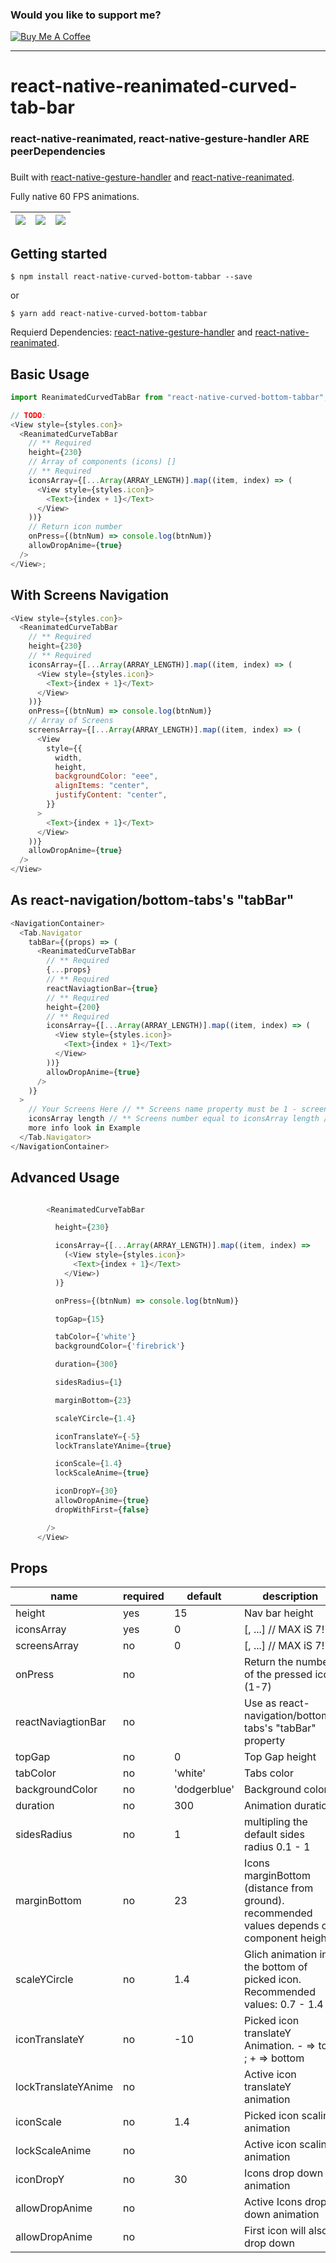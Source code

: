 ### Would you like to support me?

<a href="https://www.buymeacoffee.com/numan.dev" target="_blank"><img src="https://www.buymeacoffee.com/assets/img/custom_images/orange_img.png" alt="Buy Me A Coffee" style="height: auto !important;width: auto !important;" ></a>

---

# react-native-reanimated-curved-tab-bar

###

### react-native-reanimated, react-native-gesture-handler ARE peerDependencies

###

Built with [react-native-gesture-handler](https://github.com/kmagiera/react-native-gesture-handler) and [react-native-reanimated](https://github.com/kmagiera/react-native-reanimated).

Fully native 60 FPS animations.

| ![](gifs/1.gif) | ![](gifs/2.gif) | ![](gifs/3.gif) |
| :-------------: | :-------------: | :-------------: |

## Getting started

`$ npm install react-native-curved-bottom-tabbar --save`

or

`$ yarn add react-native-curved-bottom-tabbar`

Requierd Dependencies: [react-native-gesture-handler](https://kmagiera.github.io/react-native-gesture-handler/docs/getting-started.html) and [react-native-reanimated](https://github.com/kmagiera/react-native-reanimated).

## Basic Usage

```javascript
import ReanimatedCurvedTabBar from "react-native-curved-bottom-tabbar";

// TODO:
<View style={styles.con}>
  <ReanimatedCurveTabBar
    // ** Required
    height={230}
    // Array of components (icons) []
    // ** Required
    iconsArray={[...Array(ARRAY_LENGTH)].map((item, index) => (
      <View style={styles.icon}>
        <Text>{index + 1}</Text>
      </View>
    ))}
    // Return icon number
    onPress={(btnNum) => console.log(btnNum)}
    allowDropAnime={true}
  />
</View>;
```

##

## With Screens Navigation

```javascript
<View style={styles.con}>
  <ReanimatedCurveTabBar
    // ** Required
    height={230}
    // ** Required
    iconsArray={[...Array(ARRAY_LENGTH)].map((item, index) => (
      <View style={styles.icon}>
        <Text>{index + 1}</Text>
      </View>
    ))}
    onPress={(btnNum) => console.log(btnNum)}
    // Array of Screens
    screensArray={[...Array(ARRAY_LENGTH)].map((item, index) => (
      <View
        style={{
          width,
          height,
          backgroundColor: "eee",
          alignItems: "center",
          justifyContent: "center",
        }}
      >
        <Text>{index + 1}</Text>
      </View>
    ))}
    allowDropAnime={true}
  />
</View>
```

##

## As react-navigation/bottom-tabs's "tabBar"

```javascript
<NavigationContainer>
  <Tab.Navigator
    tabBar={(props) => (
      <ReanimatedCurveTabBar
        // ** Required
        {...props}
        // ** Required
        reactNaviagtionBar={true}
        // ** Required
        height={200}
        // ** Required
        iconsArray={[...Array(ARRAY_LENGTH)].map((item, index) => (
          <View style={styles.icon}>
            <Text>{index + 1}</Text>
          </View>
        ))}
        allowDropAnime={true}
      />
    )}
  >
    // Your Screens Here // ** Screens name property must be 1 - screens /
    iconsArray length // ** Screens number equal to iconsArray length // For
    more info look in Example
  </Tab.Navigator>
</NavigationContainer>
```

##

## Advanced Usage

```javascript

        <ReanimatedCurveTabBar

          height={230}

          iconsArray={[...Array(ARRAY_LENGTH)].map((item, index) =>
            (<View style={styles.icon}>
              <Text>{index + 1}</Text>
            </View>)
          )}

          onPress={(btnNum) => console.log(btnNum)}

          topGap={15}

          tabColor={'white'}
          backgroundColor={'firebrick'}

          duration={300}

          sidesRadius={1}

          marginBottom={23}

          scaleYCircle={1.4}

          iconTranslateY={-5}
          lockTranslateYAnime={true}

          iconScale={1.4}
          lockScaleAnime={true}

          iconDropY={30}
          allowDropAnime={true}
          dropWithFirst={false}

        />
      </View>
```

## Props

| name                | required | default      | description                                                                               | type    |
| ------------------- | -------- | ------------ | ----------------------------------------------------------------------------------------- | ------- |
| height              | yes      | 15           | Nav bar height                                                                            | Number  |
| iconsArray          | yes      | 0            | [<Component1>, ...<Component7>] // MAX iS 7!                                              | Array   |
| screensArray        | no       | 0            | [<Component1>, ...<Component7>] // MAX iS 7!                                              | Array   |
| onPress             | no       |              | Return the number of the pressed icon (1-7)                                               | Method  |
| reactNaviagtionBar  | no       |              | Use as react-navigation/bottom-tabs's "tabBar" property                                   | Boolean |
| topGap              | no       | 0            | Top Gap height                                                                            | Number  |
| tabColor            | no       | 'white'      | Tabs color                                                                                | Color   |
| backgroundColor     | no       | 'dodgerblue' | Background color                                                                          | Color   |
| duration            | no       | 300          | Animation duration                                                                        | Number  |
| sidesRadius         | no       | 1            | multipling the default sides radius 0.1 - 1                                               | Number  |
| marginBottom        | no       | 23           | Icons marginBottom (distance from ground). recommended values depends on component height | Number  |
| scaleYCircle        | no       | 1.4          | Glich animation in the bottom of picked icon. Recommended values: 0.7 - 1.4               | Number  |
| iconTranslateY      | no       | -10          | Picked icon translateY Animation. - => top ; + => bottom                                  | Number  |
| lockTranslateYAnime | no       |              | Active icon translateY animation                                                          | Boolean |
| iconScale           | no       | 1.4          | Picked icon scaling animation                                                             | Number  |
| lockScaleAnime      | no       |              | Active icon scaling animation                                                             | Boolean |
| iconDropY           | no       | 30           | Icons drop down animation                                                                 | Number  |
| allowDropAnime      | no       |              | Active Icons drop down animation                                                          | Boolean |
| allowDropAnime      | no       |              | First icon will also drop down                                                            | Boolean |
